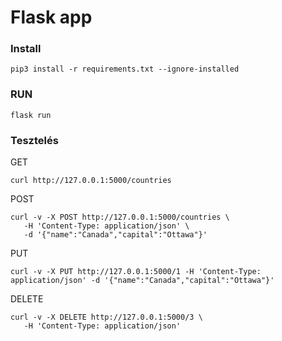 # Flask app

### Install
```
pip3 install -r requirements.txt --ignore-installed
```
### RUN
```
flask run
```

### Tesztelés
GET
```
curl http://127.0.0.1:5000/countries
```
POST
```
curl -v -X POST http://127.0.0.1:5000/countries \
   -H 'Content-Type: application/json' \
   -d '{"name":"Canada","capital":"Ottawa"}'
```
PUT
```
curl -v -X PUT http://127.0.0.1:5000/1 -H 'Content-Type: application/json' -d '{"name":"Canada","capital":"Ottawa"}'
```
DELETE
```
curl -v -X DELETE http://127.0.0.1:5000/3 \
   -H 'Content-Type: application/json'
```